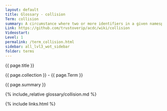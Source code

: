 ```yaml
---
layout: default
title: Glossary - collision
Term: collision
summary: A circumstance where two or more identifiers in a given namespace or a given scope cannot be unambiguously resolved
Link: https://github.com/trustoverip/acdc/wiki/collision
Videostart: 
Level: 1
permalink: /term_collision.html
sidebar: all_lvl3_wot_sidebar
folder: terms
---
```


{{ page.title }}

{{ page.collection }} - {{ page.Term }}

   {{ page.summary }}

{% include_relative glossary/collision.md %}

 {% include links.html %} 
